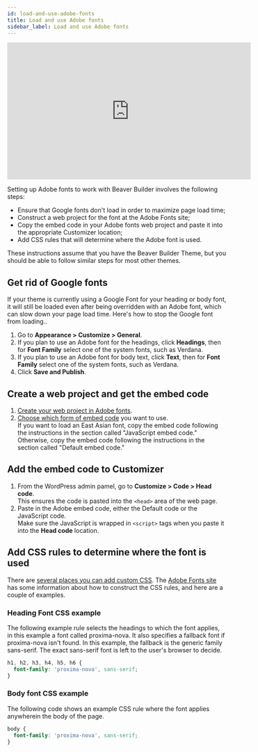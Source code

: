 ```yaml
---
id: load-and-use-adobe-fonts
title: Load and use Adobe fonts
sidebar_label: Load and use Adobe fonts
---
```


<div className="embed-responsive">
<iframe width="560" height="315" src="https://www.youtube.com/embed/0V9pLhtZn88" title="YouTube video player" frameBorder="0" allow="accelerometer; autoplay; clipboard-write; encrypted-media; gyroscope; picture-in-picture" allowFullScreen></iframe>
</div>

Setting up Adobe fonts to work with Beaver Builder involves the following steps:

  * Ensure that Google fonts don't load in order to maximize page load time;
  * Construct a web project for the font at the Adobe Fonts site;
  * Copy the embed code in your Adobe fonts web project and paste it into the appropriate Customizer location;
  * Add CSS rules that will determine where the Adobe font is used.

These instructions assume that you have the Beaver Builder  Theme, but you should be able to follow similar steps for most other themes.

## Get rid of Google fonts

If your theme is currently using a Google Font for your heading or body font, it will still be loaded even after being overridden with an Adobe font, which can slow down your page load time. Here's how to stop the Google font from loading..

  1. Go to **Appearance > Customize > General**.
  2. If you plan to use an Adobe font for the headings, click **Headings**, then for **Font Family** select one of the system fonts, such as Verdana.
  3. If you plan to use an Adobe font for body text, click **Text**, then for **Font Family** select one of the system fonts, such as Verdana.
  4. Click **Save and Publish**.

## Create a web project and get the embed code

  1. [Create your web project in Adobe fonts](https://helpx.adobe.com/fonts/using/add-fonts-website.html).
  2. [Choose which form of embed code](https://helpx.adobe.com/fonts/using/embed-codes.html) you want to use.  
  If you want to load an East Asian font, copy the embed code following the instructions in the section called "JavaScript embed code." Otherwise, copy the embed code following the instructions in the section called "Default embed code."

## Add the embed code to Customizer

  1. From the WordPress admin pamel, go to **Customize > Code > Head code**.  
  This ensures the code is pasted into the `<head>` area of the web page.
  2. Paste in the Adobe embed code, either the Default code or the JavaScript code.  
  Make sure the JavaScript is wrapped in `<script>` tags when you paste it into the **Head code** location.

## Add CSS rules to determine where the font is used

There are [several places you can add custom CSS](/beaver-builder/styles/custom-code). The [Adobe Fonts site](https://helpx.adobe.com/fonts/using/css-selectors.html) has some information about how to construct the CSS rules, and here are a couple of examples.

### Heading Font CSS example

The following example rule selects the headings to which the font applies, in this example a font called proxima-nova. It also specifies a fallback font if proxima-nova isn't found. In this example, the fallback is the generic family sans-serif. The exact sans-serif font is left to the user's browser to decide.

```css
h1, h2, h3, h4, h5, h6 {
  font-family: 'proxima-nova', sans-serif;
}
```

### Body font CSS example

The following code shows an example CSS rule where the font applies anywherein the body of the page.

```css
body {
  font-family: 'proxima-nova', sans-serif;
}
```
